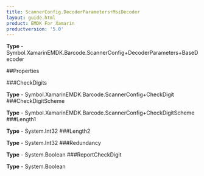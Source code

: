 ```yaml
---
title: ScannerConfig.DecoderParameters+MsiDecoder
layout: guide.html
product: EMDK For Xamarin 
productversion: '5.0' 
---
```



**Type** - Symbol.XamarinEMDK.Barcode.ScannerConfig+DecoderParameters+BaseDecoder

##Properties

###CheckDigits


**Type** - Symbol.XamarinEMDK.Barcode.ScannerConfig+CheckDigit
###CheckDigitScheme


**Type** - Symbol.XamarinEMDK.Barcode.ScannerConfig+CheckDigitScheme
###Length1


**Type** - System.Int32
###Length2


**Type** - System.Int32
###Redundancy


**Type** - System.Boolean
###ReportCheckDigit


**Type** - System.Boolean
